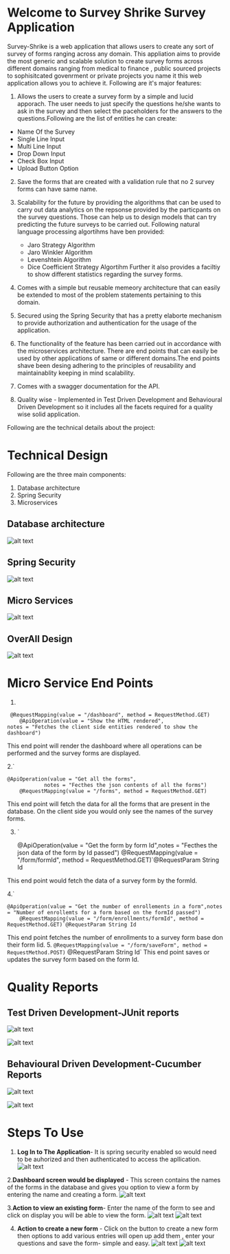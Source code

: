 # Welcome to Survey Shrike Survey Application
Survey-Shrike is a web application that allows users to create any sort of survey of forms ranging across any domain. This appliation aims to provide the most generic and scalable solution to create survey forms across different domains ranging from medical to finance , public sourced projects to sophisitcated govenrment or private projects you name it this web application allows you to achieve it. Following are it's major features:

 

 1. Allows the users to create a survey form by a simple and lucid apporach. The user needs to just specify the questions he/she wants to ask in the survey and then select the paceholders for the answers to the questions.Following are the list of entities he can create:
   - Name Of the Survey
   - Single Line Input
 - Multi Line Input
 - Drop Down Input
 - Check Box  Input
 - Upload Button Option
 
2. Save the forms that are created with a validation rule that no 2 survey forms can have same name.
3. Scalability for the future by providing the algorithms that can be used to carry out data analytics on the repsonse provided by the particpants on the survey questions. Those can help us to design models that can try predicting the future surveys to be carried out. Following natural language processing algortihms have ben provided:
    - Jaro Strategy Algorithm
   - Jaro Winkler Algorithm
   - Levenshtein Algorithm
   - Dice Coefficient Strategy Algortihm
   Further it also provides a faciltiy to show different statistics regarding the survey forms.

4. Comes with a simple but reusable memeory architecture that can easily be extended to most of the problem statements pertaining to this domain.
5. Secured using the Spring Security that has a pretty elaborte mechanism to provide authorization and authentication for the usage of the application.
6. The functionality of the feature has been carried out in accordance with the microservices architecture. There are end points that can easily be used by other applications of same or different domains.The end points shave been desing adhering to the principles of reusability and maintainablity keeping in mind scalability.
7. Comes with a swagger documentation for the API.
8. Quality wise - Implemented in Test Driven Development and Behavioural Driven Development so it includes all the facets required for a quality wise solid application.


Following are the technical details about the project:
     
#  Technical Design

Following are the three main components:
   

 1. Database architecture
 2. Spring Security
 3. Microservices
 

## Database architecture

![alt text](https://github.com/aniket2013/Survey-Shrike/blob/master/TechnicalDesigns/DatabaseArchitecture.JPG)

##  Spring Security
![alt text](https://github.com/aniket2013/Survey-Shrike/blob/master/TechnicalDesigns/Security.JPG)

##  Micro Services
![alt text](https://github.com/aniket2013/Survey-Shrike/blob/master/TechnicalDesigns/MicroServices.JPG)

##  OverAll Design
![alt text](https://github.com/aniket2013/Survey-Shrike/blob/master/TechnicalDesigns/OverallDesign.JPG)


#  Micro Service End Points    
1.

     @RequestMapping(value = "/dashboard", method = RequestMethod.GET)
    	@ApiOperation(value = "Show the HTML rendered",
    notes = "Fetches the client side entities rendered to show the dashboard")
 This end point will render the dashboard where all operations can be performed and the survey forms are displayed.

2.`

    @ApiOperation(value = "Get all the forms",
    		    notes = "Fecthes the json contents of all the forms")
    	@RequestMapping(value = "/forms", method = RequestMethod.GET)

This end point will fetch the  data for all the forms that are present in the database. On the client side you would only see the names of the survey forms.

3. `

    @ApiOperation(value = "Get the form by form Id",notes = "Fecthes the json data of the form by Id passed")
    	@RequestMapping(value = "/form/formId", method = RequestMethod.GET)`@RequestParam String Id

This end point would fetch the data of a survey form by the formId.

4.`

    @ApiOperation(value = "Get the number of enrollements in a form",notes = "Number of enrollemts for a form based on the formId passed")
    	@RequestMapping(value = "/form/enrollments/formId", method = RequestMethod.GET)`@RequestParam String Id

This end point fetches the number of enrollments to a survey form base don their form Iid.
5. `@RequestMapping(value = "/form/saveForm", method = RequestMethod.POST)` @RequestParam String Id`
This end point saves or updates the survey form based on the form Id.

#  Quality Reports
## Test Driven Development-JUnit reports
![alt text](https://github.com/aniket2013/Survey-Shrike/blob/master/TDDReports/ControllerTest.JPG)   

![alt text](https://github.com/aniket2013/Survey-Shrike/blob/master/TDDReports/ServiceTest.JPG)

  
## Behavioural Driven Development-Cucumber Reports
![alt text](https://github.com/aniket2013/Survey-Shrike/blob/master/BDDReport.JPG)

![alt text](https://github.com/aniket2013/Survey-Shrike/blob/master/BDDReport1.JPG)


#  Steps To Use
1. **Log In to The Application**- It is spring security enabled so would need to be auhorized and then authenticated to access the apllication.
![alt text](https://github.com/aniket2013/Survey-Shrike/blob/master/jpgs/Login.JPG)

2.**Dashboard screen would be displayed** - This screen contains the names of the forms in the database and gives you option to view a form by entering the name and creating a form.
![alt text](https://github.com/aniket2013/Survey-Shrike/blob/master/jpgs/DashBoard.JPG)

3.**Action to view an existing form**- Enter the name of the form to see and click on display you will be able to view the form.
![alt text](https://github.com/aniket2013/Survey-Shrike/blob/master/jpgs/DisplayForm1.JPG)
![alt text](https://github.com/aniket2013/Survey-Shrike/blob/master/jpgs/DisplayForm2.JPG)

4. **Action to create a new form** -  Click on the button to create a new form then options to add various entries will open up add them , enter your questions and save the form- simple and easy.
![alt text](https://github.com/aniket2013/Survey-Shrike/blob/master/jpgs/CreateForm.JPG)
 ![alt text](https://github.com/aniket2013/Survey-Shrike/blob/master/jpgs/CreateEntries.JPG)


